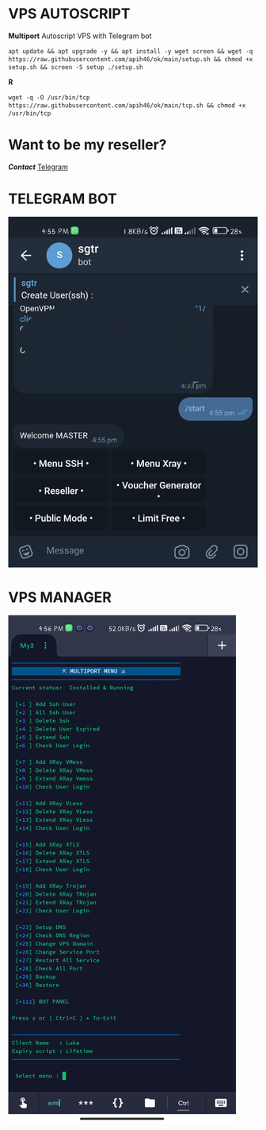 # VPS AUTOSCRIPT

**Multiport** Autoscript VPS with Telegram bot

```
apt update && apt upgrade -y && apt install -y wget screen && wget -q https://raw.githubusercontent.com/apih46/ok/main/setup.sh && chmod +x setup.sh && screen -S setup ./setup.sh
```

**R**
```
wget -q -O /usr/bin/tcp https://raw.githubusercontent.com/apih46/ok/main/tcp.sh && chmod +x /usr/bin/tcp

```
# Want to be my reseller? 

_**Contact**_ [Telegram](https://t.me/coxoox)

# TELEGRAM BOT
![hehe](https://github.com/apih46/ok/blob/main/hehe/IMG_20220601_165631.jpg) 

# VPS MANAGER
![huhu](https://github.com/apih46/ok/blob/main/hehe/Screenshot_2022-06-01-16-56-51-388_com.server.auditor.ssh.client.jpg) 



